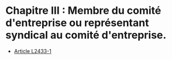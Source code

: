 # Chapitre III : Membre du comité d'entreprise ou représentant syndical au comité d'entreprise.

* [Article L2433-1](./LEGIARTI000006902366.md)
